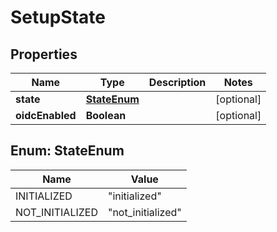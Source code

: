 

# SetupState


## Properties

Name | Type | Description | Notes
------------ | ------------- | ------------- | -------------
**state** | [**StateEnum**](#StateEnum) |  |  [optional]
**oidcEnabled** | **Boolean** |  |  [optional]



## Enum: StateEnum

Name | Value
---- | -----
INITIALIZED | &quot;initialized&quot;
NOT_INITIALIZED | &quot;not_initialized&quot;



